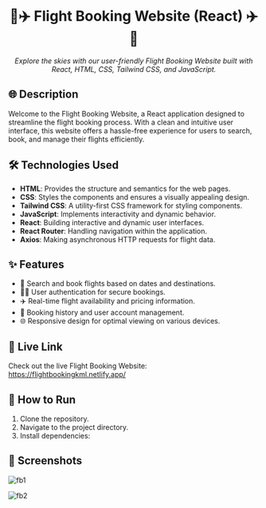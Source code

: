 <h1 align="center">
   🛫✈️ Flight Booking Website (React) ✈️🛬
</h1>

<p align="center">
  <em>Explore the skies with our user-friendly Flight Booking Website built with React, HTML, CSS, Tailwind CSS, and JavaScript.</em>
</p>

## 🌐 Description

Welcome to the Flight Booking Website, a React application designed to streamline the flight booking process. With a clean and intuitive user interface, this website offers a hassle-free experience for users to search, book, and manage their flights efficiently.

## 🛠️ Technologies Used

- **HTML**: Provides the structure and semantics for the web pages.
- **CSS**: Styles the components and ensures a visually appealing design.
- **Tailwind CSS**: A utility-first CSS framework for styling components.
- **JavaScript**: Implements interactivity and dynamic behavior.
- **React**: Building interactive and dynamic user interfaces.
- **React Router**: Handling navigation within the application.
- **Axios**: Making asynchronous HTTP requests for flight data.

## ✨ Features

- 📅 Search and book flights based on dates and destinations.
- 🧑‍💼 User authentication for secure bookings.
- ✈️ Real-time flight availability and pricing information.
- 📄 Booking history and user account management.
- 🌐 Responsive design for optimal viewing on various devices.

## 🚀 Live Link

Check out the live Flight Booking Website: https://flightbookingkml.netlify.app/

## 🏃 How to Run

1. Clone the repository.
2. Navigate to the project directory.
3. Install dependencies:   

## 🌟 Screenshots
![fb1](https://github.com/Kamu08/Flight-Booking-Website/assets/87929852/7a189bf1-fbef-4ef3-b0a9-66834261937d)


![fb2](https://github.com/Kamu08/Flight-Booking-Website/assets/87929852/87a85482-1acf-44ce-9d1d-8f6097183ffe)

